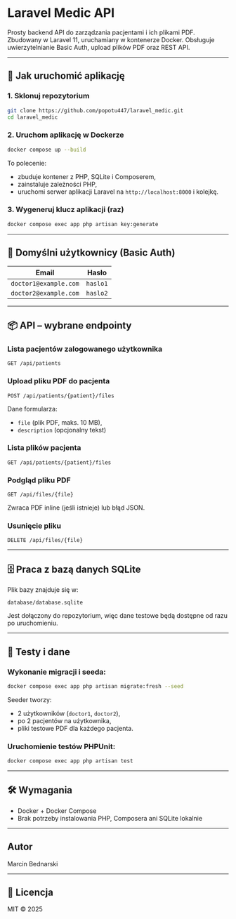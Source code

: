 # Laravel Medic API

Prosty backend API do zarządzania pacjentami i ich plikami PDF. Zbudowany w Laravel 11, uruchamiany w kontenerze Docker. Obsługuje uwierzytelnianie Basic Auth, upload plików PDF oraz REST API.

---

## 🚀 Jak uruchomić aplikację

### 1. Sklonuj repozytorium

```bash
git clone https://github.com/popotu447/laravel_medic.git
cd laravel_medic
```

### 2. Uruchom aplikację w Dockerze

```bash
docker compose up --build
```

To polecenie:

- zbuduje kontener z PHP, SQLite i Composerem,
- zainstaluje zależności PHP,
- uruchomi serwer aplikacji Laravel na `http://localhost:8000` i kolejkę.

### 3. Wygeneruj klucz aplikacji (raz)

```bash
docker compose exec app php artisan key:generate
```

---

## 🔐 Domyślni użytkownicy (Basic Auth)

| Email                  | Hasło   |
|------------------------|---------|
| `doctor1@example.com`  | `haslo1` |
| `doctor2@example.com`  | `haslo2` |

---

## 📦 API – wybrane endpointy

### Lista pacjentów zalogowanego użytkownika

```http
GET /api/patients
```

### Upload pliku PDF do pacjenta

```http
POST /api/patients/{patient}/files
```

Dane formularza:
- `file` (plik PDF, maks. 10 MB),
- `description` (opcjonalny tekst)

### Lista plików pacjenta

```http
GET /api/patients/{patient}/files
```

### Podgląd pliku PDF

```http
GET /api/files/{file}
```

Zwraca PDF inline (jeśli istnieje) lub błąd JSON.

### Usunięcie pliku

```http
DELETE /api/files/{file}
```

---

## 🗄 Praca z bazą danych SQLite

Plik bazy znajduje się w:

```
database/database.sqlite
```

Jest dołączony do repozytorium, więc dane testowe będą dostępne od razu po uruchomieniu.

---

## 🧪 Testy i dane

### Wykonanie migracji i seeda:

```bash
docker compose exec app php artisan migrate:fresh --seed
```

Seeder tworzy:

- 2 użytkowników (`doctor1`, `doctor2`),
- po 2 pacjentów na użytkownika,
- pliki testowe PDF dla każdego pacjenta.

### Uruchomienie testów PHPUnit:

```bash
docker compose exec app php artisan test
```

---


## 🛠 Wymagania

- Docker + Docker Compose
- Brak potrzeby instalowania PHP, Composera ani SQLite lokalnie

---

## Autor

Marcin Bednarski  

---

## 📃 Licencja

MIT © 2025
